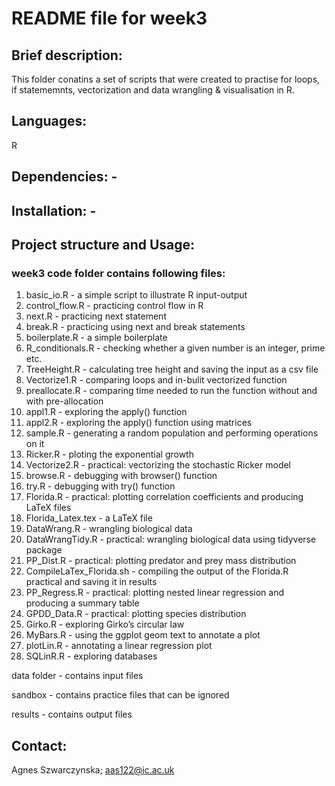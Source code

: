 # README file for week3

## Brief description: 
This folder conatins a set of scripts that were created to practise for loops, if statememnts, vectorization and data wrangling & visualisation in R.

## Languages: 
R

## Dependencies: -

## Installation: -

## Project structure and Usage: 

### week3 code folder contains following files:
1) basic_io.R - a simple script to illustrate R input-output
2) control_flow.R - practicing control flow in R
3) next.R - practicing next statement
4) break.R - practicing using next and break statements
5) boilerplate.R - a simple boilerplate
6) R_conditionals.R - checking whether a given number is an integer, prime etc.
7) TreeHeight.R - calculating tree height and saving the input as a csv file
8) Vectorize1.R - comparing loops and in-bulit vectorized function
9) preallocate.R - comparing time needed to run the function without and with pre-allocation
10) appl1.R - exploring the apply() function
11) appl2.R - exploring the apply() function using matrices
12) sample.R - generating a random population and performing operations on it
13) Ricker.R - ploting the exponential growth
14) Vectorize2.R - practical: vectorizing the stochastic Ricker model 
15) browse.R - debugging with browser() function
16) try.R - debugging with try() function
17) Florida.R - practical: plotting correlation coefficients and producing LaTeX files
18) Florida_Latex.tex - a LaTeX file
19) DataWrang.R - wrangling biological data
20) DataWrangTidy.R - practical: wrangling biological data using tidyverse package
21) PP_Dist.R - practical: plotting predator and prey mass distribution
22) CompileLaTex_Florida.sh - compiling the output of the Florida.R practical and saving it in results
23) PP_Regress.R - practical: plotting nested linear regression and producing a summary table
24) GPDD_Data.R - practical: plotting species distribution 
25) Girko.R - exploring Girko’s circular law
26) MyBars.R - using the ggplot geom text to annotate a plot
27) plotLin.R - annotating a linear regression plot 
28) SQLinR.R - exploring databases
 

data folder - contains input files

sandbox - contains practice files that can be ignored

results - contains output files

## Contact: 
Agnes Szwarczynska; aas122@ic.ac.uk